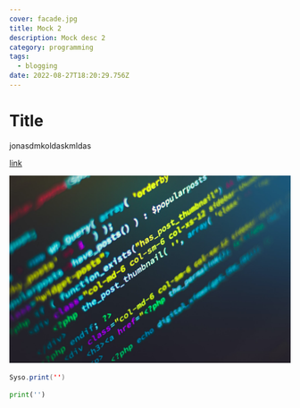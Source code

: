 ```yaml
---
cover: facade.jpg
title: Mock 2
description: Mock desc 2
category: programming
tags:
  - blogging
date: 2022-08-27T18:20:29.756Z
---
```

# Title

jonasdmkoldaskmldas

[link](www.google.com)



![Alt](../src/assets/images/code.jpg "Title")

<div id="tabs-1" class="tabbed-code" active="0">

<div class="code-tab" language="Java">

```java
Syso.print('')
```

</div>

<div class="code-tab" language="Python">

```python
print('')
```

</div>

</div>